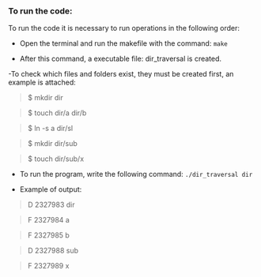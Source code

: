 ### To run the code:
To run the code it is necessary to run operations in the following order:
- Open the terminal and run the makefile with the command: `make`

- After this command, a executable file: dir_traversal is created.

-To check which files and folders exist, they must be created first, an example is attached:

> $‬‬ ‫‪mkdir‬‬ ‫‪dir‬‬

> ‫‪$‬‬ ‫‪touch‬‬ ‫‪dir/a‬‬ ‫‪dir/b‬‬

> ‫‪$‬‬ ‫‪ln‬‬ ‫‪-s‬‬ ‫‪a‬‬ ‫‪dir/sl‬‬

> ‫‪$‬‬ ‫‪mkdir‬‬ ‫‪dir/sub‬‬

> ‫‪$‬‬ ‫‪touch‬‬ ‫‪dir/sub/x‬‬
 
- To run the program, write the following command: `./dir_traversal dir  `

 
- Example of output:

> ‫‪D‬‬ ‫‪2327983‬‬ ‫‪dir‬‬

> ‫‪F‬‬ ‫‪2327984‬‬ ‫‪a‬‬

> ‫‪F‬‬ ‫‪2327985‬‬ ‫‪b‬‬

> ‫‪D‬‬ ‫‪2327988‬‬ ‫‪sub‬‬

> ‫‪F‬‬ ‫‪2327989‬‬ ‫‪x‬‬


